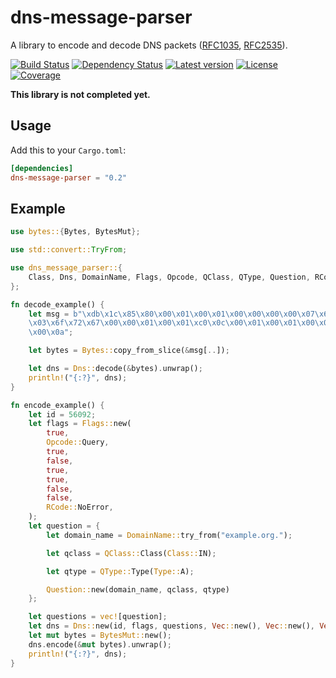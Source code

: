 # dns-message-parser
A library to encode and decode DNS packets ([RFC1035](https://tools.ietf.org/html/rfc1035), [RFC2535](https://tools.ietf.org/html/rfc2535)).

[![Build Status](https://travis-ci.org/LinkTed/dns-message-parser.svg?branch=master)](https://travis-ci.org/LinkTed/dns-message-parser)
[![Dependency Status](https://deps.rs/repo/github/linkted/dns-message-parser/status.svg)](https://deps.rs/repo/github/linkted/dns-message-parser)
[![Latest version](https://img.shields.io/crates/v/dns-message-parser.svg)](https://crates.io/crates/dns-message-parser)
[![License](https://img.shields.io/crates/l/dns-message-parser.svg)](https://opensource.org/licenses/BSD-3-Clause)  
[![Coverage](https://codecov.io/gh/LinkTed/dns-message-parser/branch/master/graph/badge.svg)](https://codecov.io/gh/LinkTed/dns-message-parser)

**This library is not completed yet.**

## Usage
Add this to your `Cargo.toml`:
```toml
[dependencies]
dns-message-parser = "0.2"
```

## Example
```rust
use bytes::{Bytes, BytesMut};

use std::convert::TryFrom;

use dns_message_parser::{
    Class, Dns, DomainName, Flags, Opcode, QClass, QType, Question, RCode, Type,
};

fn decode_example() {
    let msg = b"\xdb\x1c\x85\x80\x00\x01\x00\x01\x00\x00\x00\x00\x07\x65\x78\x61\x6d\x70\x6c\x65\
    \x03\x6f\x72\x67\x00\x00\x01\x00\x01\xc0\x0c\x00\x01\x00\x01\x00\x00\x0e\x10\x00\x04\x0a\x00\
    \x00\x0a";

    let bytes = Bytes::copy_from_slice(&msg[..]);

    let dns = Dns::decode(&bytes).unwrap();
    println!("{:?}", dns);
}

fn encode_example() {
    let id = 56092;
    let flags = Flags::new(
        true,
        Opcode::Query,
        true,
        false,
        true,
        true,
        false,
        false,
        RCode::NoError,
    );
    let question = {
        let domain_name = DomainName::try_from("example.org.");

        let qclass = QClass::Class(Class::IN);

        let qtype = QType::Type(Type::A);

        Question::new(domain_name, qclass, qtype)
    };

    let questions = vec![question];
    let dns = Dns::new(id, flags, questions, Vec::new(), Vec::new(), Vec::new());
    let mut bytes = BytesMut::new();
    dns.encode(&mut bytes).unwrap();
    println!("{:?}", dns);
}
```
